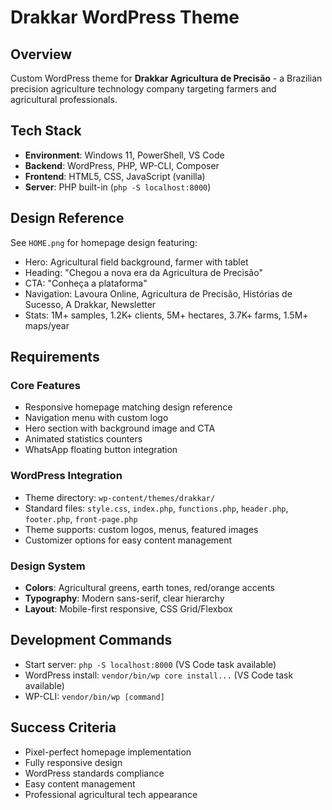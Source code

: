 # Drakkar WordPress Theme

## Overview

Custom WordPress theme for **Drakkar Agricultura de Precisão** - a Brazilian precision agriculture technology company targeting farmers and agricultural professionals.

## Tech Stack

- **Environment**: Windows 11, PowerShell, VS Code
- **Backend**: WordPress, PHP, WP-CLI, Composer
- **Frontend**: HTML5, CSS, JavaScript (vanilla)
- **Server**: PHP built-in (`php -S localhost:8000`)

## Design Reference

See `HOME.png` for homepage design featuring:

- Hero: Agricultural field background, farmer with tablet
- Heading: "Chegou a nova era da Agricultura de Precisão"
- CTA: "Conheça a plataforma"
- Navigation: Lavoura Online, Agricultura de Precisão, Histórias de Sucesso, A Drakkar, Newsletter
- Stats: 1M+ samples, 1.2K+ clients, 5M+ hectares, 3.7K+ farms, 1.5M+ maps/year

## Requirements

### Core Features

- Responsive homepage matching design reference
- Navigation menu with custom logo
- Hero section with background image and CTA
- Animated statistics counters
- WhatsApp floating button integration

### WordPress Integration

- Theme directory: `wp-content/themes/drakkar/`
- Standard files: `style.css`, `index.php`, `functions.php`, `header.php`, `footer.php`, `front-page.php`
- Theme supports: custom logos, menus, featured images
- Customizer options for easy content management

### Design System

- **Colors**: Agricultural greens, earth tones, red/orange accents
- **Typography**: Modern sans-serif, clear hierarchy
- **Layout**: Mobile-first responsive, CSS Grid/Flexbox

## Development Commands

- Start server: `php -S localhost:8000` (VS Code task available)
- WordPress install: `vendor/bin/wp core install...` (VS Code task available)
- WP-CLI: `vendor/bin/wp [command]`

## Success Criteria

- Pixel-perfect homepage implementation
- Fully responsive design
- WordPress standards compliance
- Easy content management
- Professional agricultural tech appearance
